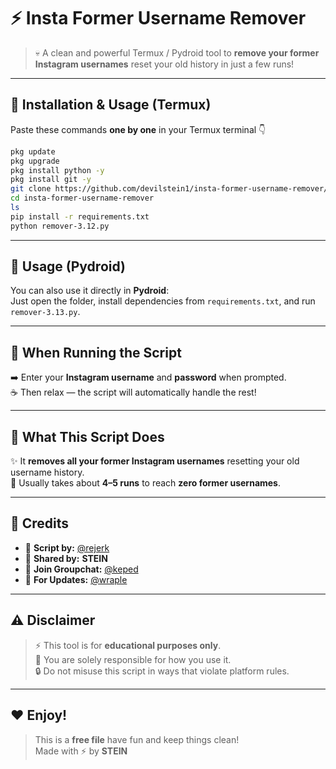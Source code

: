 # ⚡️ Insta Former Username Remover  

> 💀 A clean and powerful Termux / Pydroid tool to **remove your former Instagram usernames**  reset your old history in just a few runs!

---

## 🧰 Installation & Usage (Termux)

Paste these commands **one by one** in your Termux terminal 👇  

```bash
pkg update
pkg upgrade
pkg install python -y
pkg install git -y
git clone https://github.com/devilstein1/insta-former-username-remover/
cd insta-former-username-remover
ls
pip install -r requirements.txt
python remover-3.12.py
```

---

## 📱 Usage (Pydroid)

You can also use it directly in **Pydroid**:  
Just open the folder, install dependencies from `requirements.txt`, and run `remover-3.13.py`.

---

## 🔐 When Running the Script

➡️ Enter your **Instagram username** and **password** when prompted.  
☕ Then relax — the script will automatically handle the rest!

---

## 🧹 What This Script Does

✨ It **removes all your former Instagram usernames**  resetting your old username history.  
🔁 Usually takes about **4–5 runs** to reach **zero former usernames**.

---

## 💎 Credits

- 🧠 **Script by:** [@rejerk](https://t.me/rejerk)  
- 👑 **Shared by:** **STEIN**  
- 💬 **Join Groupchat:** [@keped](https://t.me/keped)  
- 🚀 **For Updates:** [@wraple](https://t.me/wraple)

---

## ⚠️ Disclaimer

> ⚡ This tool is for **educational purposes only**.  
> 🧩 You are solely responsible for how you use it.  
> 🔒 Do not misuse this script in ways that violate platform rules.

---

## ❤️ Enjoy!

> This is a **free file**  have fun and keep things clean!  
> Made with ⚡ by **STEIN**
